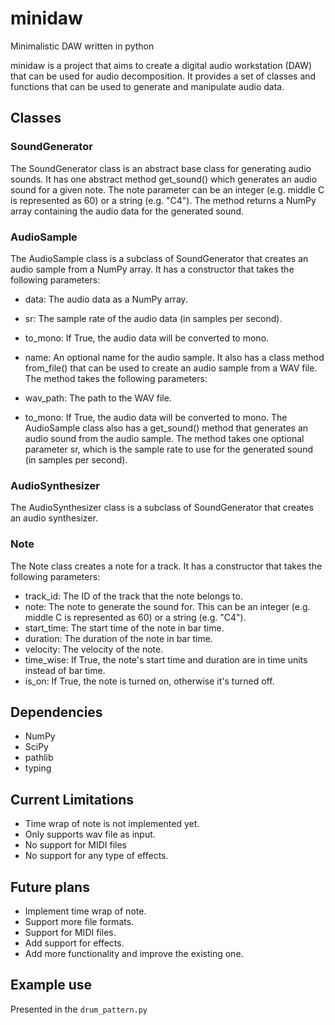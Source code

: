 # minidaw
Minimalistic DAW written in python

minidaw is a project that aims to create a digital audio workstation (DAW) that can be used for audio decomposition. It provides a set of classes and functions that can be used to generate and manipulate audio data.

## Classes
### SoundGenerator
The SoundGenerator class is an abstract base class for generating audio sounds. It has one abstract method get_sound() which generates an audio sound for a given note. The note parameter can be an integer (e.g. middle C is represented as 60) or a string (e.g. "C4"). The method returns a NumPy array containing the audio data for the generated sound.

### AudioSample
The AudioSample class is a subclass of SoundGenerator that creates an audio sample from a NumPy array. It has a constructor that takes the following parameters:

- data: The audio data as a NumPy array.
- sr: The sample rate of the audio data (in samples per second).
- to_mono: If True, the audio data will be converted to mono.
- name: An optional name for the audio sample.
It also has a class method from_file() that can be used to create an audio sample from a WAV file. The method takes the following parameters:

- wav_path: The path to the WAV file.
- to_mono: If True, the audio data will be converted to mono.
The AudioSample class also has a get_sound() method that generates an audio sound from the audio sample. The method takes one optional parameter sr, which is the sample rate to use for the generated sound (in samples per second).

### AudioSynthesizer
The AudioSynthesizer class is a subclass of SoundGenerator that creates an audio synthesizer.

### Note
The Note class creates a note for a track. It has a constructor that takes the following parameters:

- track_id: The ID of the track that the note belongs to.
- note: The note to generate the sound for. This can be an integer (e.g. middle C is represented as 60) or a string (e.g. "C4").
- start_time: The start time of the note in bar time.
- duration: The duration of the note in bar time.
- velocity: The velocity of the note.
- time_wise: If True, the note's start time and duration are in time units instead of bar time.
- is_on: If True, the note is turned on, otherwise it's turned off.

## Dependencies
- NumPy
- SciPy
- pathlib
- typing

## Current Limitations
- Time wrap of note is not implemented yet.
- Only supports wav file as input.
- No support for MIDI files
- No support for any type of effects.
## Future plans
- Implement time wrap of note.
- Support more file formats.
- Support for MIDI files.
- Add support for effects.
- Add more functionality and improve the existing one.
## Example use
Presented in the `drum_pattern.py`

